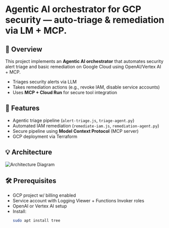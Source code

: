 # Agentic AI orchestrator for GCP security — auto-triage &amp; remediation via LM + MCP.

## 🔐 Overview
This project implements an **Agentic AI orchestrator** that automates security alert triage and basic remediation on Google Cloud using OpenAI/Vertex AI + MCP.

- Triages security alerts via LLM
- Takes remediation actions (e.g., revoke IAM, disable service accounts)
- Uses **MCP + Cloud Run** for secure tool integration

## 🚀 Features
- Agentic triage pipeline (`alert-triage.js`, `triage-agent.py`)
- Automated IAM remediation (`remediate-iam.js`, `remediation-agent.py`)
- Secure pipeline using **Model Context Protocol** (MCP server)
- GCP deployment via Terraform

## 💡 Architecture
![Architecture Diagram](architecture-diagram.png)

## 🛠️ Prerequisites
- GCP project w/ billing enabled
- Service account with Logging Viewer + Functions Invoker roles
- OpenAI or Vertex AI setup
- Install:
  ```bash
  sudo apt install tree
